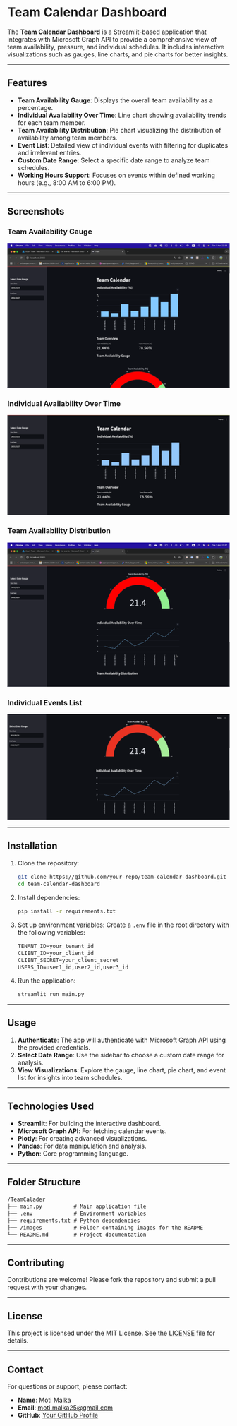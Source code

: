 # Team Calendar Dashboard

The **Team Calendar Dashboard** is a Streamlit-based application that integrates with Microsoft Graph API to provide a comprehensive view of team availability, pressure, and individual schedules. It includes interactive visualizations such as gauges, line charts, and pie charts for better insights.

---

## Features

- **Team Availability Gauge**: Displays the overall team availability as a percentage.
- **Individual Availability Over Time**: Line chart showing availability trends for each team member.
- **Team Availability Distribution**: Pie chart visualizing the distribution of availability among team members.
- **Event List**: Detailed view of individual events with filtering for duplicates and irrelevant entries.
- **Custom Date Range**: Select a specific date range to analyze team schedules.
- **Working Hours Support**: Focuses on events within defined working hours (e.g., 8:00 AM to 6:00 PM).

---

## Screenshots

### Team Availability Gauge
![Team Availability Gauge](./images/1.png)

### Individual Availability Over Time
![Individual Availability Over Time](./images/2.png)

### Team Availability Distribution
![Team Availability Distribution](./images/3.png)

### Individual Events List
![Individual Events List](./images/4.png)

---

## Installation

1. Clone the repository:
   ```bash
   git clone https://github.com/your-repo/team-calendar-dashboard.git
   cd team-calendar-dashboard
   ```

2. Install dependencies:
   ```bash
   pip install -r requirements.txt
   ```

3. Set up environment variables:
   Create a `.env` file in the root directory with the following variables:
   ```env
   TENANT_ID=your_tenant_id
   CLIENT_ID=your_client_id
   CLIENT_SECRET=your_client_secret
   USERS_ID=user1_id,user2_id,user3_id
   ```

4. Run the application:
   ```bash
   streamlit run main.py
   ```

---

## Usage

1. **Authenticate**: The app will authenticate with Microsoft Graph API using the provided credentials.
2. **Select Date Range**: Use the sidebar to choose a custom date range for analysis.
3. **View Visualizations**: Explore the gauge, line chart, pie chart, and event list for insights into team schedules.

---

## Technologies Used

- **Streamlit**: For building the interactive dashboard.
- **Microsoft Graph API**: For fetching calendar events.
- **Plotly**: For creating advanced visualizations.
- **Pandas**: For data manipulation and analysis.
- **Python**: Core programming language.

---

## Folder Structure

```
/TeamCalader
├── main.py          # Main application file
├── .env             # Environment variables
├── requirements.txt # Python dependencies
├── /images          # Folder containing images for the README
└── README.md        # Project documentation
```

---

## Contributing

Contributions are welcome! Please fork the repository and submit a pull request with your changes.

---

## License

This project is licensed under the MIT License. See the [LICENSE](./LICENSE) file for details.

---

## Contact

For questions or support, please contact:
- **Name**: Moti Malka
- **Email**: moti.malka25@gmail.com
- **GitHub**: [Your GitHub Profile](https://github.com/moti-malka)
